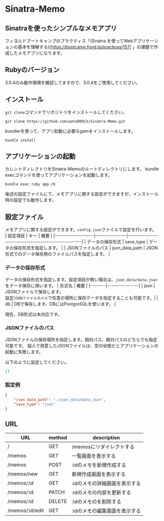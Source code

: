 # Sinatra-Memo
## Sinatraを使ったシンプルなメモアプリ
フィヨルドブートキャンプのプラクティス「(Sinatra を使ってWebアプリケーションの基本を理解する)[https://bootcamp.fjord.jp/practices/157]
」の課題で作成したメモアプリになります。

## Rubyのバージョン
3.0.4のみ動作環境を確認してますので、3.0.4をご使用してください。

## インストール
`git clone`コマンドでリポジトリをインストールしてください。
```shell
git clone https://github.com/wata00913/Sinatra-Memo.git
```

bundlerを使って、アプリ起動に必要なgemをインストールします。
```shell
bundle install
```

## アプリケーションの起動
カレントディレクトリをSinatra-Memoのルートディレクトリにします。
bundle execコマンドを使ってアプリケーションを起動します。
```shell
bundle exec ruby app.rb
```

後述の設定ファイルにて、メモアプリに関する設定ができますが、インストール時の設定でも動作します。

## 設定ファイル
メモアプリに関する設定ができます。`config.json`ファイルで設定を行います。
| 設定項目           | キー           | 概要                                                 |
|--------------------|----------------|------------------------------------------------------|
| データの保存形式   | save_type      | データの保存形式を指定します。                       |
| JSONファイルのパス | json_data_path | JSON形式でのデータ保存用のファイルパスを指定します。 |

### データの保存形式
データの保存形式を指定します。設定項目が無い場合は、`json_data/data.json`をデータ保存に用います。
| 形式名 | 概要           |
|--------|----------------|
| json   | JSONファイルで保存します。</br> 設定`JSONファイルのパス`で任意の場所に保存データを指定することも可能です。|
| db     | DBで保存します。DBにはPostgreSQLを使います。 |

現在、DB形式は未対応です。

### JSONファイルのパス
JSONファイルの保存場所を指定します。相対パス、絶対パスのどちらでも指定可能です。
個人で用意したJSONファイルは、空の状態だとアプリケーションの起動に失敗します。

以下のように設定してください。
```json
[]
```

### 設定例
```json
{
    "json_data_path": "./json_data/data.json",
    "save_type": "json"
}
```

## URL
| URL             | method | description                   |
|-----------------|--------|-------------------------------|
| /               | GET    | /memosにリダイレクトする      |
| /memos          | GET    | 一覧画面を表示する            |
| /memos          | POST   | :idのメモを新規作成する       |
| /memos/new      | GET    | 新規作成画面を表示する        |
| /memos/:id      | GET    | :idのメモの詳細画面を表示する |
| /memos/:id      | PATCH  | :idのメモの内容を更新する     |
| /memos/:id      | DELETE | :idのメモのを削除する         |
| /memos/:id/edit | GET    | :idのメモの編集画面を表示する |
